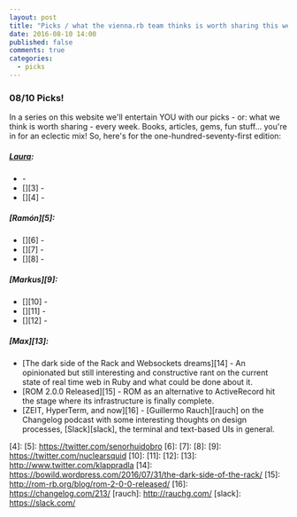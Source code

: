 ```yaml
---
layout: post
title: "Picks / what the vienna.rb team thinks is worth sharing this week"
date: 2016-08-10 14:00
published: false
comments: true
categories:
  - picks
---
```


### 08/10 Picks!

In a series on this website we'll entertain YOU with our picks - or: what we think is worth sharing - every week.
Books, articles, gems, fun stuff... you're in for an eclectic mix! So, here's for the one-hundred-seventy-first edition:

##### [Laura][1]:
- [][2] -
- [][3] -
- [][4] -

##### [Ramón][5]:
- [][6] -
- [][7] -
- [][8] -

##### [Markus][9]:
- [][10] -
- [][11] -
- [][12] -

##### [Max][13]:
- [The dark side of the Rack and Websockets dreams][14] - An opinionated but still interesting and constructive rant on the current state of real time web in Ruby and what could be done about it.
- [ROM 2.0.0 Released][15] - ROM as an alternative to ActiveRecord hit the stage where its infrastructure is finally complete.
- [ZEIT, HyperTerm, and now][16] - [Guillermo Rauch][rauch] on the Changelog podcast with some interesting thoughts on design processes, [Slack][slack], the terminal and text-based UIs in general.

[1]: http://www.twitter.com/alicetragedy
[2]:
[3]:
[4]:
[5]: https://twitter.com/senorhuidobro
[6]:
[7]:
[8]:
[9]: https://twitter.com/nuclearsquid
[10]:
[11]:
[12]:
[13]: http://www.twitter.com/klappradla
[14]: https://bowild.wordpress.com/2016/07/31/the-dark-side-of-the-rack/
[15]: http://rom-rb.org/blog/rom-2-0-0-released/
[16]: https://changelog.com/213/
[rauch]: http://rauchg.com/
[slack]: https://slack.com/
